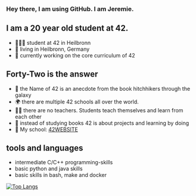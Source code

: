 ### Hey there, I am using GitHub. I am Jeremie.

## I am a 20 year old student at 42.
- 👨🏼‍🎓 student at 42 in Heilbronn
- 📍 living in Heilbronn, Germany
- 📁 currently working on the core curriculum of 42

## Forty-Two is the answer
- 🌌 the Name of 42 is an anecdote from the book hitchhikers through the galaxy
- 🌍 there are multiple 42 schools all over the world.
- 🧑‍🏫 there are no teachers. Students teach themselves and learn from each other
- 📖 instead of studying books 42 is about projects and learning by doing
- 📍 My school: [42WEBSITE]

## tools and languages
- intermediate C/C++ programming-skills
- basic python and java skills
- basic skills in bash, make and docker

[42WEBSITE]: https://www.42heilbronn.de/en/
[![Top Langs](https://github-readme-stats.vercel.app/api/top-langs/?username=JeremieSiller&layout=compact)](https://github.com/anuraghazra/github-readme-stats)
